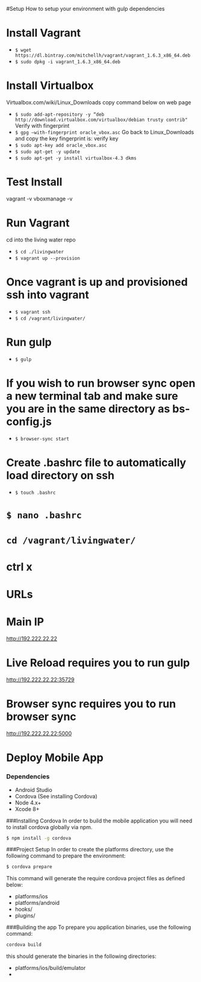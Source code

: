 #Setup
How to setup your environment with gulp dependencies

# Install Vagrant
* `$ wget https://dl.bintray.com/mitchellh/vagrant/vagrant_1.6.3_x86_64.deb`
* `$ sudo dpkg -i vagrant_1.6.3_x86_64.deb`

# Install Virtualbox
Virtualbox.com/wiki/Linux_Downloads
copy command below on web page
* `$ sudo add-apt-repository -y “deb http://download.virtualbox.com/virtualbox/debian trusty contrib"`
Verify with fingerprint
* `$ gpg —with-fingerprint oracle_vbox.asc`
Go back to Linux_Downloads and copy the key fingerprint is:
verify key
* `$ sudo apt-key add oracle_vbox.asc`
* `$ sudo apt-get -y update`
* `$ sudo apt-get -y install virtualbox-4.3 dkms`

# Test Install
vagrant -v
vboxmanage -v

# Run Vagrant
cd into the living water repo
* `$ cd ./livingwater`
* `$ vagrant up --provision`

# Once vagrant is up and provisioned ssh into vagrant
* `$ vagrant ssh`
* `$ cd /vagrant/livingwater/`

# Run gulp
* `$ gulp`

# If you wish to run browser sync open a new terminal tab and make sure you are in the same directory as bs-config.js
* `$ browser-sync start`

# Create .bashrc file to automatically load directory on ssh
* `$ touch .bashrc`
# `$ nano .bashrc`
# `cd /vagrant/livingwater/`
# ctrl x

# URLs
# Main IP
http://192.222.22.22

# Live Reload requires you to run gulp
http://192.222.22.22:35729

# Browser sync requires you to run browser sync
http://192.222.22.22:5000

# Deploy Mobile App
### Dependencies
* Android Studio
* Cordova (See installing Cordova)
* Node 4.x+
* Xcode 8+

###Installing Cordova
In order to build the mobile application you will need to install cordova
globally via npm.
```bash
$ npm install -g cordova
```

###Project Setup
In order to create the platforms directory, use the following command to
prepare the environment:
```bash
$ cordova prepare
```
This command will generate the require cordova project files as defined 
below:

* platforms/ios
* platforms/android
* hooks/
* plugins/

###Building the app
To prepare you application binaries, use the following command:
```bash
cordova build
```

this should generate the binaries in the following directories:
* platforms/ios/build/emulator
* 

